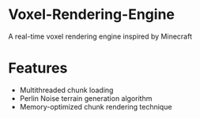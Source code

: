 # Voxel-Rendering-Engine
 A real-time voxel rendering engine inspired by Minecraft

# Features
 - Multithreaded chunk loading
 - Perlin Noise terrain generation algorithm
 - Memory-optimized chunk rendering technique 
